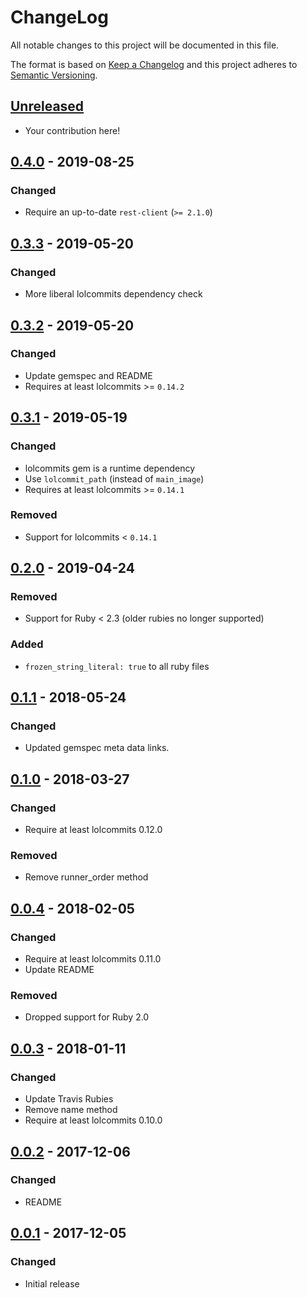 # ChangeLog

All notable changes to this project will be documented in this file.

The format is based on [Keep a Changelog][KeepAChangelog] and this project
adheres to [Semantic Versioning][Semver].

## [Unreleased]

- Your contribution here!

## [0.4.0] - 2019-08-25
### Changed
- Require an up-to-date `rest-client` (`>= 2.1.0`)

## [0.3.3] - 2019-05-20
### Changed
- More liberal lolcommits dependency check

## [0.3.2] - 2019-05-20
### Changed
- Update gemspec and README
- Requires at least lolcommits >= `0.14.2`

## [0.3.1] - 2019-05-19
### Changed
- lolcommits gem is a runtime dependency
- Use `lolcommit_path` (instead of `main_image`)
- Requires at least lolcommits >= `0.14.1`

### Removed
- Support for lolcommits < `0.14.1`

## [0.2.0] - 2019-04-24
### Removed
- Support for Ruby < 2.3 (older rubies no longer supported)

### Added
- `frozen_string_literal: true` to all ruby files

## [0.1.1] - 2018-05-24
### Changed
- Updated gemspec meta data links.

## [0.1.0] - 2018-03-27
### Changed
- Require at least lolcommits 0.12.0

### Removed
- Remove runner_order method

## [0.0.4] - 2018-02-05
### Changed
- Require at least lolcommits 0.11.0
- Update README

### Removed
- Dropped support for Ruby 2.0

## [0.0.3] - 2018-01-11
### Changed
- Update Travis Rubies
- Remove name method
- Require at least lolcommits 0.10.0

## [0.0.2] - 2017-12-06
### Changed
- README

## [0.0.1] - 2017-12-05
### Changed
- Initial release

[Unreleased]: https://github.com/lolcommits/lolcommits-flowdock/compare/v0.4.0...HEAD
[0.4.0]: https://github.com/lolcommits/lolcommits-flowdock/compare/v0.3.3...v0.4.0
[0.3.3]: https://github.com/lolcommits/lolcommits-flowdock/compare/v0.3.2...v0.3.3
[0.3.2]: https://github.com/lolcommits/lolcommits-flowdock/compare/v0.3.1...v0.3.2
[0.3.1]: https://github.com/lolcommits/lolcommits-flowdock/compare/v0.2.0...v0.3.1
[0.2.0]: https://github.com/lolcommits/lolcommits-flowdock/compare/v0.1.1...v0.2.0
[0.1.1]: https://github.com/lolcommits/lolcommits-flowdock/compare/v0.1.0...v0.1.1
[0.1.0]: https://github.com/lolcommits/lolcommits-flowdock/compare/v0.0.4...v0.1.0
[0.0.4]: https://github.com/lolcommits/lolcommits-flowdock/compare/v0.0.3...v0.0.4
[0.0.3]: https://github.com/lolcommits/lolcommits-flowdock/compare/v0.0.2...v0.0.3
[0.0.2]: https://github.com/lolcommits/lolcommits-flowdock/compare/v0.0.1...v0.0.2
[0.0.1]: https://github.com/lolcommits/lolcommits-flowdock/compare/f071e96...v0.0.1
[KeepAChangelog]: http://keepachangelog.com/en/1.0.0/
[Semver]: http://semver.org/spec/v2.0.0.html
